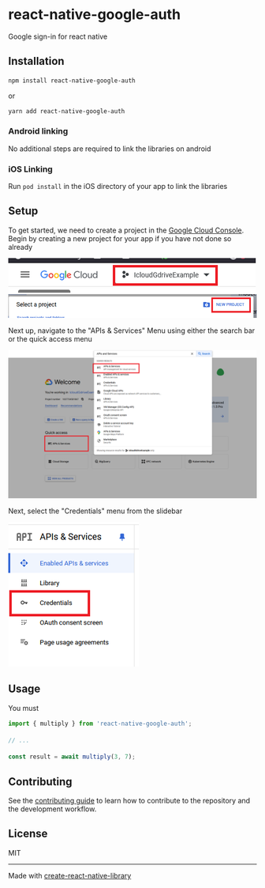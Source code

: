 # react-native-google-auth

Google sign-in for react native

## Installation

```sh
npm install react-native-google-auth
```
or
```sh
yarn add react-native-google-auth
```

### Android linking
No additional steps are required to link the libraries on android
### iOS Linking
Run `pod install` in the iOS directory of your app to link the libraries
## Setup
To get started, we need to create a project in the [Google Cloud Console](https://console.cloud.google.com/). Begin by creating a new project for your app if you have not done so already


![Step 1](https://github.com/GNUGradyn/react-native-google-auth/blob/main/img/1.png?raw=true)
![Step 2](https://github.com/GNUGradyn/react-native-google-auth/blob/main/img/2.png?raw=true)


Next up, navigate to the "APIs & Services" Menu using either the search bar or the quick access menu


![Step 3](https://github.com/GNUGradyn/react-native-google-auth/blob/main/img/3.png?raw=true)


Next, select the "Credentials" menu from the slidebar


![Step 4](https://github.com/GNUGradyn/react-native-google-auth/blob/main/img/4.png?raw=true)
## Usage


You must 
```js
import { multiply } from 'react-native-google-auth';

// ...

const result = await multiply(3, 7);
```
## Contributing
See the [contributing guide](CONTRIBUTING.md) to learn how to contribute to the repository and the development workflow.
## License

MIT

---

Made with [create-react-native-library](https://github.com/callstack/react-native-builder-bob)


